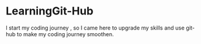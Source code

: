 # LearningGit-Hub
I start my coding journey , so I came here to upgrade my skills and use git-hub to make my coding journey smoothen. 
